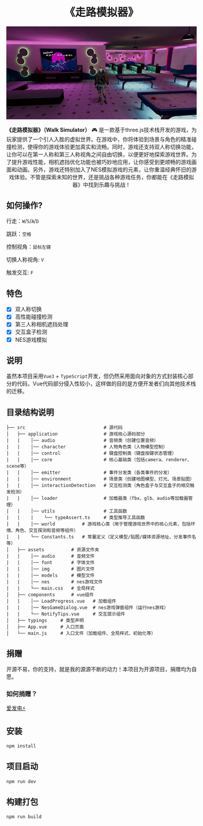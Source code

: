 <h1 align="center">《走路模拟器》</h1>

<p align="center">
<img src="./cover.png" alt="" />
</p>

<p align="center">
<b>《走路模拟器》（Walk Simulator）</b> 🎮 是一款基于three.js技术栈开发的游戏，为玩家提供了一个引人入胜的虚拟世界。在游戏中，你将体验到场景与角色的精准碰撞检测，使得你的游戏体验更加真实和流畅。同时，游戏还支持双人称切换功能，让你可以在第一人称和第三人称视角之间自由切换，以便更好地探索游戏世界。为了提升游戏性能，相机遮挡优化功能也被巧妙地应用，让你感受到更顺畅的游戏画面和动画。另外，游戏还特别加入了NES模拟游戏的元素，让你重温经典怀旧的游戏体验。不管是探索未知的世界，还是挑战各种游戏任务，你都能在《走路模拟器》中找到乐趣与挑战！
</p>

## 如何操作?
行走：`W`/`S`/`A`/`D`

跳跃：`空格`

控制视角：`鼠标左键`

切换人称视角: `V`

触发交互: `F`

## 特色

- [x] 双人称切换
- [x] 高性能碰撞检测
- [x] 第三人称相机遮挡处理
- [x] 交互盒子检测
- [x] NES游戏模拟

## 说明
虽然本项目采用`Vue3` + `TypeScript`开发，但仍然采用面向对象的方式封装核心部分的代码，Vue代码部分侵入性较小，这样做的目的是方便开发者们向其他技术栈的迁移。

## 目录结构说明
```text
├── src                             # 源代码
│   ├── application                 # 游戏核心源码部分
|   |    │── audio                  # 音频类（创建位置音频）
|   |    │── character              # 人物角色类（人物模型控制）
|   |    │── control                # 键盘控制类（键盘按键状态管理）
|   |    │── core                   # 核心基础类（包括camera、renderer、scene等）
|   |    │── emitter                # 事件分发类（各类事件的分发）
|   |    │── environment            # 场景类（创建地图模型、灯光、场景贴图）
|   |    │── interactionDetection   # 交互检测类（角色盒子与交互盒子的相交触发检测）
|   |    │── loader                 # 加载器类（fbx、glb、audio等加载器管理）
|   |    │── utils                  # 工具函数
|   |    |    └── typeAssert.ts     # 类型推导工具函数
|   |    │── world          # 游戏核心类（用于管理游戏世界中的核心元素，包括环境、角色、交互探测和音频等组件）
|   |    └── Constants.ts   # 常量定义（定义模型/贴图/媒体资源地址、分发事件名等）
│   ├── assets          # 资源文件夹
|   |    │── audio      # 音频文件
|   |    │── font       # 字体文件
|   |    │── img        # 图片文件
|   |    │── models     # 模型文件
|   |    │── nes        # nes游戏文件
|   |    └── main.css   # 全局样式
│   ├── components      # vue组件
|   |    │── LoadProgress.vue   # 加载组件
|   |    │── NesGameDialog.vue  # nes游戏弹窗组件（运行nes游戏）
|   |    └── NotifyTips.vue     # 交互提示组件
│   ├── typings     # 类型声明
│   ├── App.vue     # 入口页面
│   └── main.js     # 入口文件（加载组件、全局样式、初始化等）
```

## 捐赠
开源不易，你的支持，就是我的源源不断的动力！本项目为开源项目，捐赠均为自愿。
### 如何捐赠？
[爱发电⚡](https://afdian.net/a/twimark)

## 安装

```sh
npm install
```

## 项目启动

```sh
npm run dev
```

## 构建打包

```sh
npm run build
```
